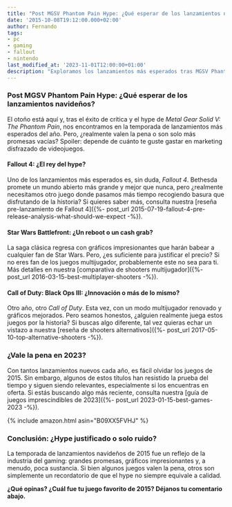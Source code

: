 ```yaml
---
title: "Post MGSV Phantom Pain Hype: ¿Qué esperar de los lanzamientos navideños?"
date: '2015-10-08T19:12:00.000+02:00'
author: Fernando
tags:
- pc
- gaming
- fallout
- nintendo
last_modified_at: '2023-11-01T12:00:00+01:00'
description: "Exploramos los lanzamientos más esperados tras MGSV Phantom Pain. ¿Son realmente impresionantes o solo más humo? Descúbrelo aquí."
---
```


### Post MGSV Phantom Pain Hype: ¿Qué esperar de los lanzamientos navideños?

El otoño está aquí y, tras el éxito de crítica y el hype de *Metal Gear Solid V: The Phantom Pain*, nos encontramos en la temporada de lanzamientos más esperados del año. Pero, ¿realmente valen la pena o son solo más promesas vacías? Spoiler: depende de cuánto te guste gastar en marketing disfrazado de videojuegos.

#### Fallout 4: ¿El rey del hype?

Uno de los lanzamientos más esperados es, sin duda, *Fallout 4*. Bethesda promete un mundo abierto más grande y mejor que nunca, pero ¿realmente necesitamos otro juego donde pasamos más tiempo recogiendo basura que disfrutando de la historia? Si quieres saber más, consulta nuestra [reseña pre-lanzamiento de Fallout 4]({%- post_url 2015-07-19-fallout-4-pre-release-analysis-what-should-we-expect -%}).

#### Star Wars Battlefront: ¿Un reboot o un cash grab?

La saga clásica regresa con gráficos impresionantes que harán babear a cualquier fan de Star Wars. Pero, ¿es suficiente para justificar el precio? Si no eres fan de los juegos multijugador, probablemente este no sea para ti. Más detalles en nuestra [comparativa de shooters multijugador]({%- post_url 2016-03-15-best-multiplayer-shooters -%}).

#### Call of Duty: Black Ops III: ¿Innovación o más de lo mismo?

Otro año, otro *Call of Duty*. Esta vez, con un modo multijugador renovado y gráficos mejorados. Pero seamos honestos, ¿alguien realmente juega estos juegos por la historia? Si buscas algo diferente, tal vez quieras echar un vistazo a nuestra [reseña de shooters alternativos]({%- post_url 2017-05-10-top-alternative-shooters -%}).

### ¿Vale la pena en 2023?

Con tantos lanzamientos nuevos cada año, es fácil olvidar los juegos de 2015. Sin embargo, algunos de estos títulos han resistido la prueba del tiempo y siguen siendo relevantes, especialmente si los encuentras en oferta. Si estás buscando algo más reciente, consulta nuestra [guía de juegos imprescindibles de 2023]({%- post_url 2023-01-15-best-games-2023 -%}).

{% include amazon.html asin="B09XX5FVHJ" %}

### Conclusión: ¿Hype justificado o solo ruido?

La temporada de lanzamientos navideños de 2015 fue un reflejo de la industria del gaming: grandes promesas, gráficos impresionantes y, a menudo, poca sustancia. Si bien algunos juegos valen la pena, otros son simplemente un recordatorio de que el hype no siempre equivale a calidad.

**¿Qué opinas? ¿Cuál fue tu juego favorito de 2015? Déjanos tu comentario abajo.**

